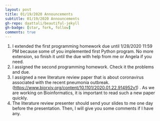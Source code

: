 ```yaml
---
layout: post
title: 01/19/2020 Announcements
subtitle: 01/19/2020 Announcements
gh-repo: daattali/beautiful-jekyll
gh-badge: [star, fork, follow]
comments: true
---
```


1. I extended the first programming homework due until 1/28/2020 11:59 PM because some of you implemented first Python program. No more extension, so finish it until the due with help from me or Angela if you need.
2. I assigned the second programming homework. Check it the problems and due.
3. I assigned a new literature review paper that is about coronavirus associated with the recent pneumonia outbreak.  (https://www.biorxiv.org/content/10.1101/2020.01.22.914952v1) . As we are working on Bioinformatics, it is important to read such a new paper quickly. 
4. The literature review presenter should send your slides to me one day before the presentation. Then, I will give you some comments if I have any. 
